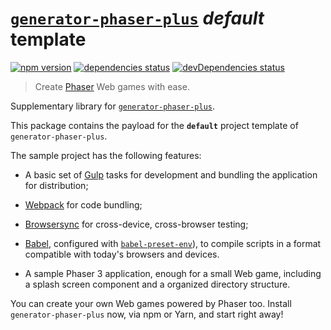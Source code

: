 # [`generator-phaser-plus`](https://www.npmjs.com/package/generator-phaser-plus) _default_ template

[![npm version](https://img.shields.io/npm/v/@rblopes/generator-phaser-plus-template-default/next.svg?style=flat-square)](https://www.npmjs.com/package/@rblopes/generator-phaser-plus-template-default)
[![dependencies status](https://david-dm.org/rblopes/generator-phaser-plus/status.svg?style=flat-square&path=packages/generator-phaser-plus-template-default)](https://david-dm.org/rblopes/generator-phaser-plus?path=packages/generator-phaser-plus-template-default/)
[![devDependencies status](https://david-dm.org/rblopes/generator-phaser-plus/dev-status.svg?style=flat-square&path=packages/generator-phaser-plus-template-default)](https://david-dm.org/rblopes/generator-phaser-plus?path=packages/generator-phaser-plus-template-default/&type=dev)

>   Create [Phaser](http://phaser.io/) Web games with ease.

Supplementary library for [`generator-phaser-plus`](https://www.npmjs.com/package/generator-phaser-plus).

This package contains the payload for the **`default`** project template of `generator-phaser-plus`.

The sample project has the following features:

-   A basic set of [Gulp](https://github.com/gulpjs/gulp/) tasks for development and bundling the application for distribution;

-   [Webpack](https://webpack.js.org/) for code bundling;

-   [Browsersync](https://browsersync.io/) for cross-device, cross-browser testing;

-   [Babel](http://babeljs.io/), configured with [`babel-preset-env`](https://github.com/babel/babel/tree/master/packages/babel-preset-env)), to compile scripts in a format compatible with today's browsers and devices.

-   A sample Phaser 3 application, enough for a small Web game, including a splash screen component and a organized directory structure.

You can create your own Web games powered by Phaser too. Install `generator-phaser-plus` now, via npm or Yarn, and start right away!
